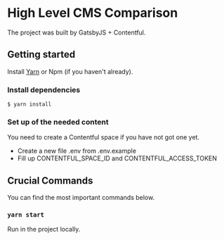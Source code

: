 # High Level CMS Comparison

The project was built by GatsbyJS + Contentful.

## Getting started

Install [Yarn](https://yarnpkg.com/en/docs/install) or Npm (if you haven't already).

### Install dependencies

```
$ yarn install
```

### Set up of the needed content

You need to create a Contentful space if you have not got one yet.
- Create a new file .env from .env.example
- Fill up CONTENTFUL_SPACE_ID and CONTENTFUL_ACCESS_TOKEN

## Crucial Commands

You can find the most important commands below.

### `yarn start`

Run in the project locally.